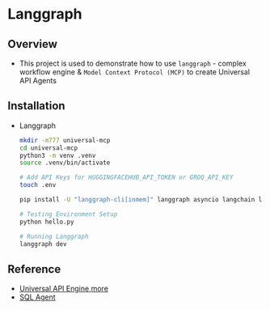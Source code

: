 # Langgraph

## Overview
- This project is used to demonstrate how to use `langgraph` - complex workflow engine & `Model Context Protocol (MCP)` to create Universal API Agents

## Installation
- Langgraph
  ```bash
  mkdir -m777 universal-mcp
  cd universal-mcp
  python3 -m venv .venv
  source .venv/bin/activate

  # Add API Keys for HUGGINGFACEHUB_API_TOKEN or GROQ_API_KEY
  touch .env
  
  pip install -U "langgraph-cli[inmem]" langgraph asyncio langchain langchain-core langchain-huggingface langchain-groq mcp python-dotenv langchain-mcp-adapters

  # Testing Environment Setup
  python hello.py

  # Running Langgraph
  langgraph dev
  ```

## Reference
- [Universal API Engine](https://github.com/esxr/langgraph-mcp),[more](https://medium.com/heurislabs/building-a-universal-assistant-to-connect-with-any-api-89d7c353e524)
- [SQL Agent](https://blog.langchain.dev/data-viz-agent/)
